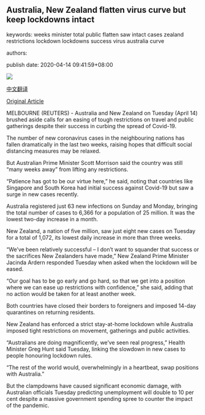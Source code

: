 ## Australia, New Zealand flatten virus curve but keep lockdowns intact

keywords: weeks minister total public flatten saw intact cases zealand restrictions lockdown lockdowns success virus australia curve

authors: 

publish date: 2020-04-14 09:41:59+08:00

![](https://www.straitstimes.com/sites/default/files/styles/x_large/public/articles/2020/04/14/rk_circularuay_140420.jpg?itok=YwUl5bqt)

[中文翻译](Australia%2C%20New%20Zealand%20flatten%20virus%20curve%20but%20keep%20lockdowns%20intact_zh.md)

[Original Article](https://www.straitstimes.com/asia/australianz/australia-many-weeks-away-from-relaxing-virus-restrictions-says-pm-scott-morrison)

MELBOURNE (REUTERS) - Australia and New Zealand on Tuesday (April 14) brushed aside calls for an easing of tough restrictions on travel and public gatherings despite their success in curbing the spread of Covid-19.

The number of new coronavirus cases in the neighbouring nations has fallen dramatically in the last two weeks, raising hopes that difficult social distancing measures may be relaxed.

But Australian Prime Minister Scott Morrison said the country was still “many weeks away” from lifting any restrictions.

“Patience has got to be our virtue here,” he said, noting that countries like Singapore and South Korea had initial success against Covid-19 but saw a surge in new cases recently.

Australia registered just 63 new infections on Sunday and Monday, bringing the total number of cases to 6,366 for a population of 25 million. It was the lowest two-day increase in a month.

New Zealand, a nation of five million, saw just eight new cases on Tuesday for a total of 1,072, its lowest daily increase in more than three weeks.

“We’ve been relatively successful – I don’t want to squander that success or the sacrifices New Zealanders have made,” New Zealand Prime Minister Jacinda Ardern responded Tuesday when asked when the lockdown will be eased.

“Our goal has to be go early and go hard, so that we get into a position where we can ease up restrictions with confidence,” she said, adding that no action would be taken for at least another week.

Both countries have closed their borders to foreigners and imposed 14-day quarantines on returning residents.

New Zealand has enforced a strict stay-at-home lockdown while Australia imposed tight restrictions on movement, gatherings and public activities.

“Australians are doing magnificently, we’ve seen real progress,” Health Minister Greg Hunt said Tuesday, linking the slowdown in new cases to people honouring lockdown rules.

“The rest of the world would, overwhelmingly in a heartbeat, swap positions with Australia.”

But the clampdowns have caused significant economic damage, with Australian officials Tuesday predicting unemployment will double to 10 per cent despite a massive government spending spree to counter the impact of the pandemic.